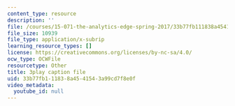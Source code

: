 ```yaml
---
content_type: resource
description: ''
file: /courses/15-071-the-analytics-edge-spring-2017/33b77fb111838a4541543a99cd7f8e0f_UjbutTp3z3I.srt
file_size: 10939
file_type: application/x-subrip
learning_resource_types: []
license: https://creativecommons.org/licenses/by-nc-sa/4.0/
ocw_type: OCWFile
resourcetype: Other
title: 3play caption file
uid: 33b77fb1-1183-8a45-4154-3a99cd7f8e0f
video_metadata:
  youtube_id: null
---
```

